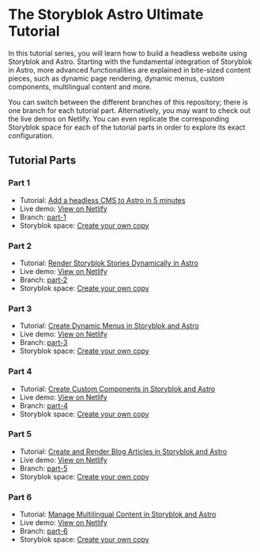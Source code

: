 # The Storyblok Astro Ultimate Tutorial

In this tutorial series, you will learn how to build a headless website using Storyblok and Astro. Starting with the fundamental integration of Storyblok in Astro, more advanced functionalities are explained in bite-sized content pieces, such as dynamic page rendering, dynamic menus, custom components, multilingual content and more.

You can switch between the different branches of this repository; there is one branch for each tutorial part. Alternatively, you may want to check out the live demos on Netlify. You can even replicate the corresponding Storyblok space for each of the tutorial parts in order to explore its exact configuration. 

## Tutorial Parts

### Part 1
 - Tutorial: [Add a headless CMS to Astro in 5 minutes](https://www.storyblok.com/tp/add-a-headless-cms-to-astro-in-5-minutes)
 - Live demo: [View on Netlify](https://part-1--storyblok-astro-ultimate-tutorial.netlify.app/)
 - Branch: [part-1](https://github.com/storyblok/astro-ultimate-tutorial/tree/part-1)
 - Storyblok space: [Create your own copy](https://app.storyblok.com/#!/build/166651)

### Part 2
 - Tutorial: [Render Storyblok Stories Dynamically in Astro](https://www.storyblok.com/tp/render-storyblok-stories-dynamically-in-astro)
 - Live demo: [View on Netlify](https://part-2--storyblok-astro-ultimate-tutorial.netlify.app/)
 - Branch: [part-2](https://github.com/storyblok/astro-ultimate-tutorial/tree/part-2)
 - Storyblok space: [Create your own copy](https://app.storyblok.com/#!/build/166652)

### Part 3
 - Tutorial: [Create Dynamic Menus in Storyblok and Astro](https://www.storyblok.com/tp/create-dynamic-menus-in-storyblok-and-astro)
 - Live demo: [View on Netlify](https://part-3--storyblok-astro-ultimate-tutorial.netlify.app/)
 - Branch: [part-3](https://github.com/storyblok/astro-ultimate-tutorial/tree/part-3)
 - Storyblok space: [Create your own copy](https://app.storyblok.com/#!/build/168925)

### Part 4
 - Tutorial: [Create Custom Components in Storyblok and Astro](https://www.storyblok.com/tp/create-custom-components-in-storyblok-and-astro)
 - Live demo: [View on Netlify](https://part-4--storyblok-astro-ultimate-tutorial.netlify.app/)
 - Branch: [part-4](https://github.com/storyblok/astro-ultimate-tutorial/tree/part-4)
 - Storyblok space: [Create your own copy](https://app.storyblok.com/#!/build/166654)

### Part 5
 - Tutorial: [Create and Render Blog Articles in Storyblok and Astro](https://www.storyblok.com/tp/create-and-render-blog-articles-in-storyblok-and-astro)
 - Live demo: [View on Netlify](https://part-5--storyblok-astro-ultimate-tutorial.netlify.app/)
 - Branch: [part-5](https://github.com/storyblok/astro-ultimate-tutorial/tree/part-5)
 - Storyblok space: [Create your own copy](https://app.storyblok.com/#!/build/169999)

### Part 6
 - Tutorial: [Manage Multilingual Content in Storyblok and Astro](https://www.storyblok.com/tp/manage-multilingual-content-in-storyblok-and-astro)
 - Live demo: [View on Netlify](https://part-6--storyblok-astro-ultimate-tutorial.netlify.app/)
 - Branch: [part-6](https://github.com/storyblok/astro-ultimate-tutorial/tree/part-6)
 - Storyblok space: [Create your own copy](https://app.storyblok.com/#!/build/174270)